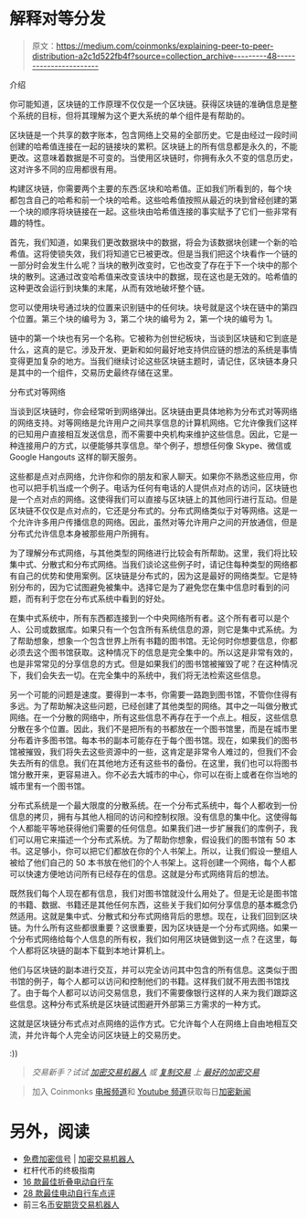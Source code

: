 # 解释对等分发

> 原文：<https://medium.com/coinmonks/explaining-peer-to-peer-distribution-a2c1d522fb4f?source=collection_archive---------48----------------------->

介绍

你可能知道，区块链的工作原理不仅仅是一个区块链。获得区块链的准确信息是整个系统的目标，但将其理解为这个更大系统的单个组件是有帮助的。

区块链是一个共享的数字账本，包含网络上交易的全部历史。它是由经过一段时间创建的哈希值连接在一起的链接块的累积。区块链上的所有信息都是永久的，不能更改。这意味着数据是不可变的。当使用区块链时，你拥有永久不变的信息历史，这对许多不同的应用都很有用。

构建区块链，你需要两个主要的东西:区块和哈希值。正如我们所看到的，每个块都包含自己的哈希和前一个块的哈希。这些哈希值按照从最近的块到曾经创建的第一个块的顺序将块链接在一起。这些块由哈希值连接的事实赋予了它们一些非常有趣的特性。

首先，我们知道，如果我们更改数据块中的数据，将会为该数据块创建一个新的哈希值。这将使锁失效，我们将知道它已被更改。但是当我们把这个块看作一个链的一部分时会发生什么呢？当块的散列改变时，它也改变了存在于下一个块中的那个块的散列。这通过改变哈希值来改变该块中的数据，现在这也是无效的。哈希值的这种更改会运行到块集的末尾，从而有效地破坏整个链。

您可以使用块号通过块的位置来识别链中的任何块。块号就是这个块在链中的第四个位置。第三个块的编号为 3，第二个块的编号为 2，第一个块的编号为 1。

链中的第一个块也有另一个名称。它被称为创世纪板块，当谈到区块链和它到底是什么，这真的是它。涉及开发、更新和如何最好地支持供应链的想法的系统是事情变得更加复杂的地方。当我们继续讨论这些区块链主题时，请记住，区块链本身只是其中的一个组件，交易历史最终存储在这里。

分布式对等网络

当谈到区块链时，你会经常听到网络弹出。区块链由更具体地称为分布式对等网络的网络支持。对等网络是允许用户之间共享信息的计算机网络。它允许像我们这样的已知用户直接相互发送信息，而不需要中央机构来维护这些信息。因此，它是一种连接用户的方式，以便能够共享信息。举个例子，想想任何像 Skype、微信或 Google Hangouts 这样的聊天服务。

这些都是点对点网络，允许你和你的朋友和家人聊天。如果你不熟悉这些应用，你也可以把手机当成一个例子。电话为任何有电话的人提供点对点的访问，区块链也是一个点对点的网络。这使得我们可以直接与区块链上的其他同行进行互动。但是区块链不仅仅是点对点的，它还是分布式的。分布式网络类似于对等网络。这是一个允许许多用户传播信息的网络。因此，虽然对等允许用户之间的开放通信，但是分布式允许信息本身被那些用户所拥有。

为了理解分布式网络，与其他类型的网络进行比较会有所帮助。这里，我们将比较集中式、分散式和分布式网络。当我们谈论这些例子时，请记住每种类型的网络都有自己的优势和使用案例。区块链是分布式的，因为这是最好的网络类型。它是特别分布的，因为它试图避免被集中。选择它是为了避免您在集中信息时看到的问题，而有利于您在分布式系统中看到的好处。

在集中式系统中，所有东西都连接到一个中央网络所有者。这个所有者可以是个人、公司或数据库。如果只有一个包含所有系统信息的源，则它是集中式系统。为了帮助想象，想象一个包含世界上所有书籍的图书馆。无论何时你想要信息，你都必须去这个图书馆获取。这种情况下的信息是完全集中的。所以这是非常有效的，也是非常常见的分享信息的方式。但是如果我们的图书馆被摧毁了呢？在这种情况下，我们会失去一切。在完全集中的系统中，我们将无法检索这些信息。

另一个可能的问题是速度。要得到一本书，你需要一路跑到图书馆，不管你住得有多远。为了帮助解决这些问题，已经创建了其他类型的网络。其中之一叫做分散式网络。在一个分散的网络中，所有这些信息不再存在于一个点上。相反，这些信息分散在多个位置。因此，我们不是把所有的书都放在一个图书馆里，而是在城市里分布着许多图书馆。每本书的副本可能存在于每个图书馆。现在，如果我们的图书馆被摧毁，我们将失去这些资源中的一些，这肯定是非常令人难过的，但我们不会失去所有的信息。我们在其他地方还有这些书的备份。在这里，我们也可以将图书馆分散开来，更容易进入。你不必去大城市的中心，你可以在街上或者在你当地的城市里有一个图书馆。

分布式系统是一个最大限度的分散系统。在一个分布式系统中，每个人都收到一份信息的拷贝，拥有与其他人相同的访问和控制权限。没有信息的集中化。这使得每个人都能平等地获得他们需要的任何信息。如果我们进一步扩展我们的库例子，我们可以用它来描述一个分布式系统。为了帮助你想象，假设我们的图书馆有 50 本书。这足够小，你可以把它们都放在你的个人书架上。所以，让我们假设一整组人被给了他们自己的 50 本书放在他们的个人书架上。这将创建一个网络，每个人都可以快速方便地访问所有已经存在的信息。这就是分布式网络背后的想法。

既然我们每个人现在都有信息，我们对图书馆就没什么用处了。但是无论是图书馆的书籍、数据、书籍还是其他任何东西，这些关于我们如何分享信息的基本概念仍然适用。这就是集中式、分散式和分布式网络背后的思想。现在，让我们回到区块链。为什么所有这些都很重要？这很重要，因为区块链是一个分布式网络。如果一个分布式网络给每个人信息的所有权，我们如何用区块链做到这一点？在这里，每个人都将区块链的副本下载到本地计算机上。

他们与区块链的副本进行交互，并可以完全访问其中包含的所有信息。这类似于图书馆的例子，每个人都可以访问和控制他们的书籍。这样我们就不用去图书馆找了。由于每个人都可以访问交易信息，我们不需要像银行这样的人来为我们跟踪这些信息。这种分布式系统是区块链试图避开外部第三方需求的一种方式。

这就是区块链分布式点对点网络的运作方式。它允许每个人在网络上自由地相互交流，并允许每个人完全访问区块链上的交易历史。

:))

> *交易新手？试试* [*加密交易机器人*](/coinmonks/crypto-trading-bot-c2ffce8acb2a) *或* [*复制交易*](/coinmonks/top-10-crypto-copy-trading-platforms-for-beginners-d0c37c7d698c) *上* [*最好的加密交易*](/coinmonks/crypto-exchange-dd2f9d6f3769)

> 加入 Coinmonks [电报频道](https://t.me/coincodecap)和 [Youtube 频道](https://www.youtube.com/c/coinmonks/videos)获取每日[加密新闻](http://coincodecap.com/)

# 另外，阅读

*   [免费加密信号](/coinmonks/free-crypto-signals-48b25e61a8da) | [加密交易机器人](/coinmonks/crypto-trading-bot-c2ffce8acb2a)
*   杠杆代币的终极指南
*   [16 款最佳折叠电动自行车](/coinmonks/top-17-folding-electric-bikes-5e296f0918cb)
*   [28 款最佳电动自行车点评](/coinmonks/the-28-best-electric-bikes-review-and-buying-guide-in-2023-7bb3146cb403)
*   前三名[币安期货交易机器人](/coinmonks/top-3-binance-futures-trading-bots-e6031f84b3f9)